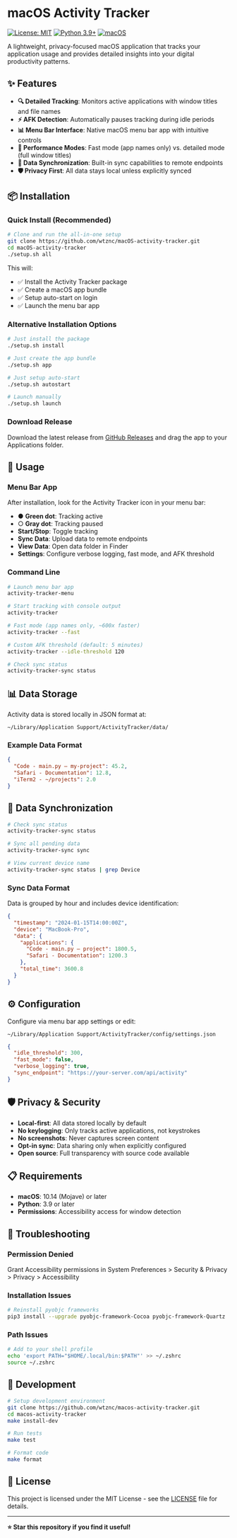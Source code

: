 # macOS Activity Tracker

[![License: MIT](https://img.shields.io/badge/License-MIT-yellow.svg)](https://opensource.org/licenses/MIT)
[![Python 3.9+](https://img.shields.io/badge/python-3.9+-blue.svg)](https://www.python.org/downloads/)
[![macOS](https://img.shields.io/badge/macOS-10.14+-green.svg)](https://www.apple.com/macos/)

A lightweight, privacy-focused macOS application that tracks your application usage and provides detailed insights into your digital productivity patterns.

## ✨ Features

- **🔍 Detailed Tracking**: Monitors active applications with window titles and file names
- **⚡ AFK Detection**: Automatically pauses tracking during idle periods
- **📊 Menu Bar Interface**: Native macOS menu bar app with intuitive controls
- **🚀 Performance Modes**: Fast mode (app names only) vs. detailed mode (full window titles)
- **🔄 Data Synchronization**: Built-in sync capabilities to remote endpoints
- **🛡️ Privacy First**: All data stays local unless explicitly synced

## 📦 Installation

### Quick Install (Recommended)

```bash
# Clone and run the all-in-one setup
git clone https://github.com/wtznc/macOS-activity-tracker.git
cd macOS-activity-tracker
./setup.sh all
```

This will:
- ✅ Install the Activity Tracker package
- ✅ Create a macOS app bundle
- ✅ Setup auto-start on login
- ✅ Launch the menu bar app

### Alternative Installation Options

```bash
# Just install the package
./setup.sh install

# Just create the app bundle
./setup.sh app

# Just setup auto-start
./setup.sh autostart

# Launch manually
./setup.sh launch
```

### Download Release

Download the latest release from [GitHub Releases](https://github.com/wtznc/macOS-activity-tracker/releases) and drag the app to your Applications folder.

## 🚀 Usage

### Menu Bar App

After installation, look for the Activity Tracker icon in your menu bar:

- ● **Green dot**: Tracking active
- ○ **Gray dot**: Tracking paused
- **Start/Stop**: Toggle tracking
- **Sync Data**: Upload data to remote endpoints
- **View Data**: Open data folder in Finder
- **Settings**: Configure verbose logging, fast mode, and AFK threshold

### Command Line

```bash
# Launch menu bar app
activity-tracker-menu

# Start tracking with console output
activity-tracker

# Fast mode (app names only, ~600x faster)
activity-tracker --fast

# Custom AFK threshold (default: 5 minutes)
activity-tracker --idle-threshold 120

# Check sync status
activity-tracker-sync status
```

## 📊 Data Storage

Activity data is stored locally in JSON format at:
```
~/Library/Application Support/ActivityTracker/data/
```

### Example Data Format

```json
{
  "Code - main.py — my-project": 45.2,
  "Safari - Documentation": 12.8,
  "iTerm2 - ~/projects": 2.0
}
```

## 🔄 Data Synchronization

```bash
# Check sync status
activity-tracker-sync status

# Sync all pending data
activity-tracker-sync sync

# View current device name
activity-tracker-sync status | grep Device
```

### Sync Data Format

Data is grouped by hour and includes device identification:

```json
{
  "timestamp": "2024-01-15T14:00:00Z",
  "device": "MacBook-Pro",
  "data": {
    "applications": {
      "Code - main.py — project": 1800.5,
      "Safari - Documentation": 1200.3
    },
    "total_time": 3600.8
  }
}
```

## ⚙️ Configuration

Configure via menu bar app settings or edit:
```
~/Library/Application Support/ActivityTracker/config/settings.json
```

```json
{
  "idle_threshold": 300,
  "fast_mode": false,
  "verbose_logging": true,
  "sync_endpoint": "https://your-server.com/api/activity"
}
```

## 🛡️ Privacy & Security

- **Local-first**: All data stored locally by default
- **No keylogging**: Only tracks active applications, not keystrokes
- **No screenshots**: Never captures screen content
- **Opt-in sync**: Data sharing only when explicitly configured
- **Open source**: Full transparency with source code available

## 📋 Requirements

- **macOS**: 10.14 (Mojave) or later
- **Python**: 3.9 or later
- **Permissions**: Accessibility access for window detection

## 🐛 Troubleshooting

### Permission Denied
Grant Accessibility permissions in System Preferences > Security & Privacy > Privacy > Accessibility

### Installation Issues
```bash
# Reinstall pyobjc frameworks
pip3 install --upgrade pyobjc-framework-Cocoa pyobjc-framework-Quartz
```

### Path Issues
```bash
# Add to your shell profile
echo 'export PATH="$HOME/.local/bin:$PATH"' >> ~/.zshrc
source ~/.zshrc
```

## 🔧 Development

```bash
# Setup development environment
git clone https://github.com/wtznc/macos-activity-tracker.git
cd macos-activity-tracker
make install-dev

# Run tests
make test

# Format code
make format
```

## 📜 License

This project is licensed under the MIT License - see the [LICENSE](LICENSE) file for details.

---

**⭐ Star this repository if you find it useful!**
